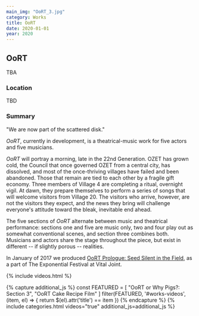 ```yaml
---
main_img: "OoRT_3.jpg"
category: Works
title: OoRT
date: 2020-01-01
year: 2020
---
```


## OoRT

TBA

### Location

TBD

### Summary

"We are now part of the scattered disk."

<i>OoRT</i>, currently in development, is a theatrical-music work for five actors and five musicians.

<i>OoRT</i> will portray a morning, late in the 22nd Generation. OZET has grown cold, the Council that once governed OZET from a central city, has dissolved, and most of the once-thriving villages have failed and been abandoned. Those that remain are tied to each other by a fragile gift economy. Three members of Village 4 are completing a ritual, overnight vigil. At dawn, they prepare themselves to perform a series of songs that will welcome visitors from Village 20. The visitors who arrive, however, are not the visitors they expect, and the news they bring will challenge everyone's attitude toward the bleak, inevitable end ahead.

The five sections of <i>OoRT</i> alternate between music and theatrical performance: sections one and five are music only, two and four play out as somewhat conventional scenes, and section three combines both. Musicians and actors share the stage throughout the piece, but exist in different -- if slightly porous -- realities.

In January of 2017 we produced <a href="/works/seed/">OoRT Prologue: Seed Silent in the Field</a>, as a part of The Exponential Festival at Vital Joint.

{% include videos.html %}

{% capture additional_js %}
const FEATURED = [
"OoRT or Why Pigs?: Section 3",
"OoRT Cake Recipe Film"
]
filter(FEATURED, '#works-videos', (item, el) => {
return \$(el).attr('title') == item
})
{% endcapture %}
{% include categories.html videos="true" additional_js=additional_js %}
